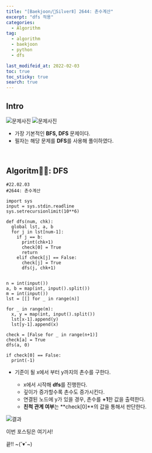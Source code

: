 ```yaml
---
title: "[Baekjoon/🥈SilverⅡ] 2644: 촌수계산"
excerpt: "dfs 적용"
categories:
  - Algorithm
tag:
  - algorithm
  - baekjoon
  - python
  - dfs

last_modifeid_at: 2022-02-03
toc: true
toc_sticky: true
search: true
---
```

## Intro
![문제사진](https://ifh.cc/g/hrRRqj.png)
![문제사진](https://ifh.cc/g/LJHLf2.png)

* 가장 기본적인 **BFS, DFS** 문제이다.
* 필자는 해당 문제를 **DFS**를 사용해 풀이하였다.

<br>

## Algoritm👩‍💻: DFS

```
#22.02.03
#2644: 촌수계산

import sys
input = sys.stdin.readline
sys.setrecursionlimit(10**6)

def dfs(num, chk):
  global lst, a, b
  for j in lst[num-1]:
    if j == b:
      print(chk+1)
      check[0] = True
      return
    elif check[j] == False:
      check[j] = True
      dfs(j, chk+1)


n = int(input())
a, b = map(int, input().split())
m = int(input())
lst = [[] for _ in range(n)]

for _ in range(m):
  x, y = map(int, input().split())
  lst[x-1].append(y)
  lst[y-1].append(x)

check = [False for _ in range(n+1)]
check[a] = True
dfs(a, 0)

if check[0] == False:
  print(-1)
```

* 기준이 될 x에서 부터 y까지의 촌수를 구한다.

  * x에서 시작해 **dfs**를 진행한다.
  * 깊이가 증가할수록 촌수도 증가시킨다.
  * 연결된 노드에 y가 있을 경우, 촌수를 **+1**한 값을 출력한다.
  * **친척 관계 여부**는 **check[0]**의 값을 통해서 판단한다.

![결과](https://ifh.cc/g/UIuFZp.png)


이번 포스팅은 여기서!

끝!! ~(˘▾˘~)